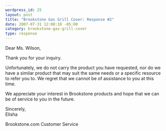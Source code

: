 ```yaml
--- 
wordpress_id: 25
layout: post
title: "Brookstone Gas Grill Cover: Response #2"
date: 2007-07-31 12:08:18 -05:00
category: brookstone-gas-grill-cover
type: response
---
```

Dear Ms. Wilson,

Thank you for your inquiry.

Unfortunately, we do not carry the product you have requested, nor do we have a similar product that may suit the same needs or a specific resource to refer you to. We regret that we cannot be of assistance to you at this time.

We appreciate your interest in Brookstone products and hope that we can be of service to you in the future.

Sincerely,  
Elisha

Brookstone.com Customer Service
